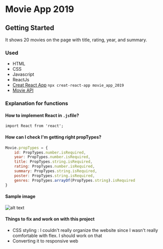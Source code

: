 # Movie App 2019
## Getting Started
It shows 20 movies on the page with title, rating, year, and summary.
### Used
- HTML
- CSS
- Javascript
- ReactJs
- [Creat React App](https://github.com/facebook/create-react-app)
`npx creat-react-app movie_app_2019`
- [Movie API](https://yts-proxy.now.sh/list_movies.json)
### Explanation for functions
#### How to implement React in `.js`file?
`import React from 'react';`
#### How can I check I'm getting right propTypes?
```js
Movie.propTypes = {
    id: PropTypes.number.isRequired,
    year: PropTypes.number.isRequired,
    title: PropTypes.string.isRequired,
    rating: PropTypes.number.isRequired,
    summary: PropTypes.string.isRequired,
    poster: PropTypes.string.isRequired,
    genres: PropTypes.arrayOf(PropTypes.string).isRequired
}
```
#### Sample image
![alt text](https://user-images.githubusercontent.com/47588349/66626316-bde60880-ec32-11e9-82a3-78a89c83e65c.png)

#### Things to fix and work on with this project
- CSS styling : I couldn't really organize the website since I wasn't really comfortable with flex. I should work on that
- Converting it to responsive web
